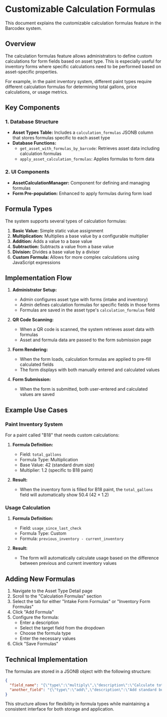 # Customizable Calculation Formulas

This document explains the customizable calculation formulas feature in the Barcodex system.

## Overview

The calculation formulas feature allows administrators to define custom calculations for form fields based on asset type. This is especially useful for inventory forms where specific calculations need to be performed based on asset-specific properties.

For example, in the paint inventory system, different paint types require different calculation formulas for determining total gallons, price calculations, or usage metrics.

## Key Components

### 1. Database Structure

- **Asset Types Table:** Includes a `calculation_formulas` JSONB column that stores formulas specific to each asset type
- **Database Functions:**
  - `get_asset_with_formulas_by_barcode`: Retrieves asset data including calculation formulas
  - `apply_asset_calculation_formulas`: Applies formulas to form data

### 2. UI Components

- **AssetCalculationManager:** Component for defining and managing formulas
- **Form Pre-population:** Enhanced to apply formulas during form load

## Formula Types

The system supports several types of calculation formulas:

1. **Basic Value:** Simple static value assignment
2. **Multiplication:** Multiplies a base value by a configurable multiplier
3. **Addition:** Adds a value to a base value
4. **Subtraction:** Subtracts a value from a base value
5. **Division:** Divides a base value by a divisor
6. **Custom Formula:** Allows for more complex calculations using JavaScript expressions

## Implementation Flow

1. **Administrator Setup:**
   - Admin configures asset type with forms (intake and inventory)
   - Admin defines calculation formulas for specific fields in those forms
   - Formulas are saved in the asset type's `calculation_formulas` field

2. **QR Code Scanning:**
   - When a QR code is scanned, the system retrieves asset data with formulas
   - Asset and formula data are passed to the form submission page

3. **Form Rendering:**
   - When the form loads, calculation formulas are applied to pre-fill calculated fields
   - The form displays with both manually entered and calculated values

4. **Form Submission:**
   - When the form is submitted, both user-entered and calculated values are saved

## Example Use Cases

### Paint Inventory System

For a paint called "B18" that needs custom calculations:

1. **Formula Definition:**
   - Field: `total_gallons`
   - Formula Type: Multiplication
   - Base Value: 42 (standard drum size)
   - Multiplier: 1.2 (specific to B18 paint)

2. **Result:**
   - When the inventory form is filled for B18 paint, the `total_gallons` field will automatically show 50.4 (42 × 1.2)

### Usage Calculation

1. **Formula Definition:**
   - Field: `usage_since_last_check`
   - Formula Type: Custom
   - Formula: `previous_inventory - current_inventory`

2. **Result:**
   - The form will automatically calculate usage based on the difference between previous and current inventory values

## Adding New Formulas

1. Navigate to the Asset Type Detail page
2. Scroll to the "Calculation Formulas" section
3. Select the tab for either "Intake Form Formulas" or "Inventory Form Formulas"
4. Click "Add Formula"
5. Configure the formula:
   - Enter a description
   - Select the target field from the dropdown
   - Choose the formula type
   - Enter the necessary values
6. Click "Save Formulas"

## Technical Implementation

The formulas are stored in a JSONB object with the following structure:

```json
{
  "field_name": "{\"type\":\"multiply\",\"description\":\"Calculate total gallons\",\"baseValue\":42,\"multiplier\":1.2}",
  "another_field": "{\"type\":\"add\",\"description\":\"Add standard buffer\",\"baseValue\":100,\"addend\":10}"
}
```

This structure allows for flexibility in formula types while maintaining a consistent interface for both storage and application. 
